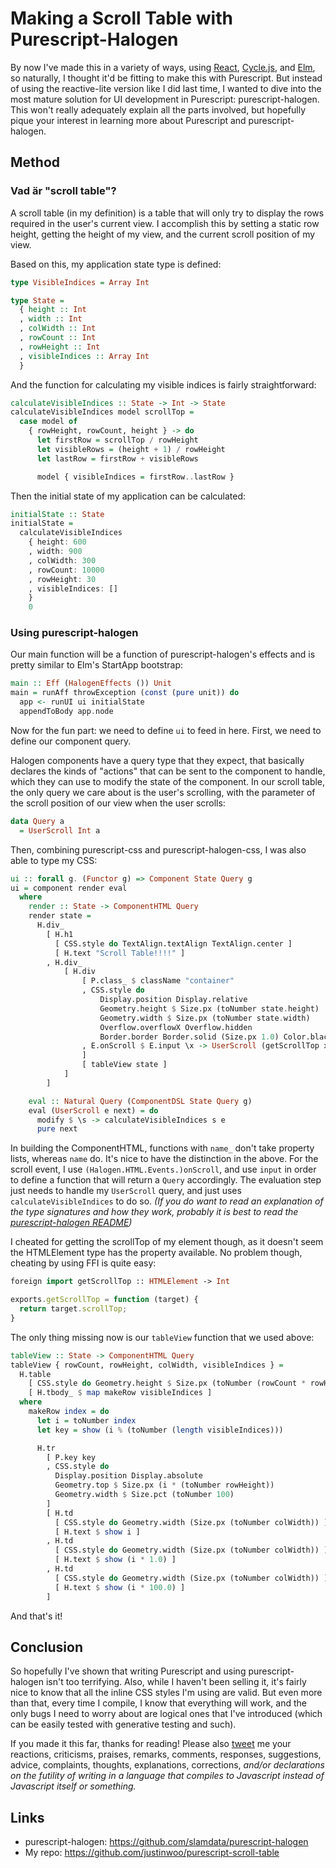 # Making a Scroll Table with Purescript-Halogen

By now I've made this in a variety of ways, using [React](http://qiita.com/kimagure/items/9b7dc73d28550cc3248a), [Cycle.js](http://qiita.com/kimagure/items/d29ed7b7bdaaf6977b9a), and [Elm](http://qiita.com/kimagure/items/57cdd08bdf56cc51d294), so naturally, I thought it'd be fitting to make this with Purescript. But instead of using the reactive-lite version like I did last time, I wanted to dive into the most mature solution for UI development in Purescript: purescript-halogen. This won't really adequately explain all the parts involved, but hopefully pique your interest in learning more about Purescript and purescript-halogen.

## Method

### Vad är "scroll table"?

A scroll table (in my definition) is a table that will only try to display the rows required in the user's current view. I accomplish this by setting a static row height, getting the height of my view, and the current scroll position of my view.

Based on this, my application state type is defined:

```haskell
type VisibleIndices = Array Int

type State =
  { height :: Int
  , width :: Int
  , colWidth :: Int
  , rowCount :: Int
  , rowHeight :: Int
  , visibleIndices :: Array Int
  }
```

And the function for calculating my visible indices is fairly straightforward:

```haskell
calculateVisibleIndices :: State -> Int -> State
calculateVisibleIndices model scrollTop =
  case model of
    { rowHeight, rowCount, height } -> do
      let firstRow = scrollTop / rowHeight
      let visibleRows = (height + 1) / rowHeight
      let lastRow = firstRow + visibleRows

      model { visibleIndices = firstRow..lastRow }
```

Then the initial state of my application can be calculated:

```haskell
initialState :: State
initialState =
  calculateVisibleIndices
    { height: 600
    , width: 900
    , colWidth: 300
    , rowCount: 10000
    , rowHeight: 30
    , visibleIndices: []
    }
    0
```

### Using purescript-halogen

Our main function will be a function of purescript-halogen's effects and is pretty similar to Elm's StartApp bootstrap:

```haskell
main :: Eff (HalogenEffects ()) Unit
main = runAff throwException (const (pure unit)) do
  app <- runUI ui initialState
  appendToBody app.node
```

Now for the fun part: we need to define `ui` to feed in here. First, we need to define our component query.

Halogen components have a query type that they expect, that basically declares the kinds of "actions" that can be sent to the component to handle, which they can use to modify the state of the component. In our scroll table, the only query we care about is the user's scrolling, with the parameter of the scroll position of our view when the user scrolls:

```haskell
data Query a
  = UserScroll Int a
```

Then, combining purescript-css and purescript-halogen-css, I was also able to type my CSS:

```haskell
ui :: forall g. (Functor g) => Component State Query g
ui = component render eval
  where
    render :: State -> ComponentHTML Query
    render state =
      H.div_
        [ H.h1
          [ CSS.style do TextAlign.textAlign TextAlign.center ]
          [ H.text "Scroll Table!!!!" ]
        , H.div_
            [ H.div
                [ P.class_ $ className "container"
                , CSS.style do
                    Display.position Display.relative
                    Geometry.height $ Size.px (toNumber state.height)
                    Geometry.width $ Size.px (toNumber state.width)
                    Overflow.overflowX Overflow.hidden
                    Border.border Border.solid (Size.px 1.0) Color.black
                , E.onScroll $ E.input \x -> UserScroll (getScrollTop x.target)
                ]
                [ tableView state ]
            ]
        ]

    eval :: Natural Query (ComponentDSL State Query g)
    eval (UserScroll e next) = do
      modify $ \s -> calculateVisibleIndices s e
      pure next
```

In building the ComponentHTML, functions with `name_` don't take property lists, whereas `name` do. It's nice to have the distinction in the above. For the scroll event, I use `(Halogen.HTML.Events.)onScroll`, and use `input` in order to define a function that will return a `Query` accordingly. The evaluation step just needs to handle my `UserScroll` query, and just uses `calculateVisibleIndices` to do so. *(If you do want to read an explanation of the type signatures and how they work, probably it is best to read the [purescript-halogen README](https://github.com/slamdata/purescript-halogen/blob/master/README.md))*

I cheated for getting the scrollTop of my element though, as it doesn't seem the HTMLElement type has the property available. No problem though, cheating by using FFI is quite easy:

```haskell
foreign import getScrollTop :: HTMLElement -> Int
```

```js
exports.getScrollTop = function (target) {
  return target.scrollTop;
}
```

The only thing missing now is our `tableView` function that we used above:

```haskell
tableView :: State -> ComponentHTML Query
tableView { rowCount, rowHeight, colWidth, visibleIndices } =
  H.table
    [ CSS.style do Geometry.height $ Size.px (toNumber (rowCount * rowHeight)) ]
    [ H.tbody_ $ map makeRow visibleIndices ]
  where
    makeRow index = do
      let i = toNumber index
      let key = show (i % (toNumber (length visibleIndices)))

      H.tr
        [ P.key key
        , CSS.style do
          Display.position Display.absolute
          Geometry.top $ Size.px (i * (toNumber rowHeight))
          Geometry.width $ Size.pct (toNumber 100)
        ]
        [ H.td
          [ CSS.style do Geometry.width (Size.px (toNumber colWidth)) ]
          [ H.text $ show i ]
        , H.td
          [ CSS.style do Geometry.width (Size.px (toNumber colWidth)) ]
          [ H.text $ show (i * 1.0) ]
        , H.td
          [ CSS.style do Geometry.width (Size.px (toNumber colWidth)) ]
          [ H.text $ show (i * 100.0) ]
        ]
```

And that's it!

## Conclusion

So hopefully I've shown that writing Purescript and using purescript-halogen isn't too terrifying. Also, while I haven't been selling it, it's fairly nice to know that all the inline CSS styles I'm using are valid. But even more than that, every time I compile, I know that everything will work, and the only bugs I need to worry about are logical ones that I've introduced (which can be easily tested with generative testing and such).

If you made it this far, thanks for reading! Please also [tweet](https://twitter.com/jusrin00) me your reactions, criticisms, praises, remarks, comments, responses, suggestions, advice, complaints, thoughts, explanations, corrections, *and/or declarations on the futility of writing in a language that compiles to Javascript instead of Javascript itself or something.*

## Links

* purescript-halogen: https://github.com/slamdata/purescript-halogen
* My repo: https://github.com/justinwoo/purescript-scroll-table